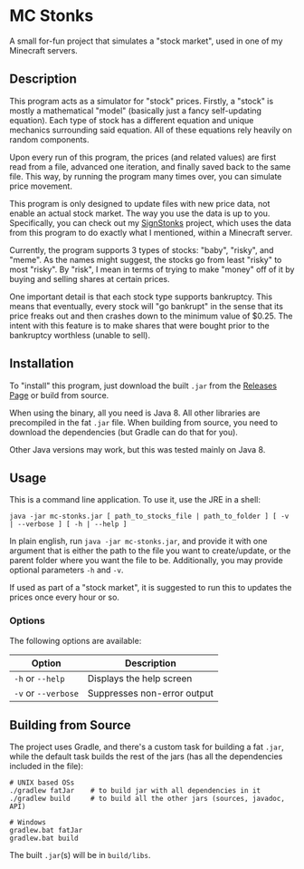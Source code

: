 # MC Stonks
A small for-fun project that simulates a "stock market", used in one of my Minecraft servers.

## Description
This program acts as a simulator for "stock" prices. Firstly, a "stock" is mostly a mathematical "model" (basically just a fancy self-updating equation). Each type of stock has a different equation and unique mechanics surrounding said equation. All of these equations rely heavily on random components.

Upon every run of this program, the prices (and related values) are first read from a file, advanced one iteration, and finally saved back to the same file. This way, by running the program many times over, you can simulate price movement.

This program is only designed to update files with new price data, not enable an actual stock market. The way you use the data is up to you. Specifically, you can check out my [SignStonks](https://github.com/Tardnicus/SignStonks) project, which uses the data from this program to do exactly what I mentioned, within a Minecraft server.

Currently, the program supports 3 types of stocks: "baby", "risky", and "meme". As the names might suggest, the stocks go from least "risky" to most "risky". By "risk", I mean in terms of trying to make "money" off of it by buying and selling shares at certain prices.

One important detail is that each stock type supports bankruptcy. This means that eventually, every stock will "go bankrupt" in the sense that its price freaks out and then crashes down to the minimum value of $0.25. The intent with this feature is to make shares that were bought prior to the bankruptcy worthless (unable to sell).

## Installation
To "install" this program, just download the built `.jar` from the [Releases Page](https://github.com/Tardnicus/mc-stonks/releases) or build from source.

When using the binary, all you need is Java 8. All other libraries are precompiled in the fat `.jar` file. When building from source, you need to download the dependencies (but Gradle can do that for you). 

Other Java versions may work, but this was tested mainly on Java 8.

## Usage
This is a command line application. To use it, use the JRE in a shell:

```shell script
java -jar mc-stonks.jar [ path_to_stocks_file | path_to_folder ] [ -v | --verbose ] [ -h | --help ]
```

In plain english, run `java -jar mc-stonks.jar`, and provide it with one argument that is either the path to the file you want to create/update, or the parent folder where you want the file to be. Additionally, you may provide optional parameters `-h` and `-v`.

If used as part of a "stock market", it is suggested to run this to updates the prices once every hour or so.

### Options
The following options are available:

| Option | Description |
|--------|-------------|
| `-h` or `--help`     | Displays the help screen
| `-v` or `--verbose`  | Suppresses non-error output

## Building from Source
The project uses Gradle, and there's a custom task for building a fat `.jar`, while the default task builds the rest of the jars (has all the dependencies included in the file):

```shell script
# UNIX based OSs
./gradlew fatJar    # to build jar with all dependencies in it
./gradlew build     # to build all the other jars (sources, javadoc, API) 

# Windows
gradlew.bat fatJar
gradlew.bat build
```

The built `.jar`(s) will be in `build/libs`.
